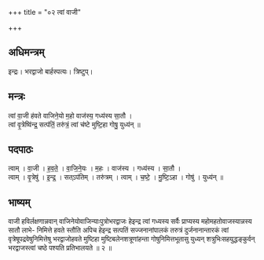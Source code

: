 +++
title = "०२ त्वां वाजी"

+++
## अधिमन्त्रम्
इन्द्रः। भरद्वाजो बार्हस्पत्यः। त्रिष्टुप्।

## मन्त्रः
त्वां वा॒जी ह॑वते वाजिने॒यो म॒हो वाज॑स्य॒ गध्य॑स्य सा॒तौ ।  
त्वां वृ॒त्रेष्वि॑न्द्र॒ सत्प॑तिं॒ तरु॑त्रं॒ त्वां च॑ष्टे मुष्टि॒हा गोषु॒ युध्य॑न् ॥

## पदपाठः
त्वाम् । वा॒जी । ह॒व॒ते॒ । वा॒जि॒ने॒यः । म॒हः । वाज॑स्य । गध्य॑स्य । सा॒तौ ।  
त्वाम् । वृ॒त्रेषु॑ । इ॒न्द्र॒ । सत्ऽप॑तिम् । तरु॑त्रम् । त्वाम् । च॒ष्टे॒ । मु॒ष्टि॒ऽहा । गोषु॑ । युध्य॑न् ॥

## भाष्यम्
वाजी हविर्लक्षणान्नवान् वाजिनेयोवाजिन्याःपुत्रोभरद्वाजः हेइन्द्र त्वां गध्यस्य सर्वैः प्राप्यस्य महोमहतोवाजस्यान्नस्य सातौ लाभे- निमित्ते हवते स्तौति अपिच हेइन्द्र सत्पतिं सज्जनानांपालकं तरुत्रं दुर्जनानान्तारकं त्वां वृत्रेषूपद्रवेषुनिमित्तेषु भरद्वाजोहवते मुष्टिहा मुष्टिबलेनशत्रूणांहन्ता गोषुनिमित्तभूतासु युध्यन् शत्रुभिःसहयुद्धङ्कुर्वन् भरद्वाजस्त्वां चष्ठे पश्यति प्रतिभालयते ॥ २ ॥